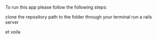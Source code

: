To run this app please follow the following steps:

clone the repository
path to the folder through your terminal
run a rails server

et voila
